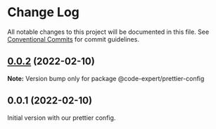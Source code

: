 # Change Log

All notable changes to this project will be documented in this file.
See [Conventional Commits](https://conventionalcommits.org) for commit guidelines.

## [0.0.2](https://github.com/CodeExpertETH/configs/compare/@code-expert/prettier-config@0.2.1...@code-expert/prettier-config@0.0.2) (2022-02-10)

**Note:** Version bump only for package @code-expert/prettier-config





## 0.0.1 (2022-02-10)

Initial version with our prettier config.
